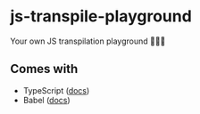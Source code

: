 # js-transpile-playground

Your own JS transpilation playground 🤸🏻🛝

## Comes with

- TypeScript ([docs](https://www.typescriptlang.org/docs/handbook/tsconfig-json.html))
- Babel ([docs](https://www.typescriptlang.org/docs/handbook/tsconfig-json.html))